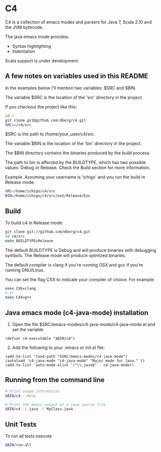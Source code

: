 C4
================================================================================

C4 is a collection of emacs modes and parsers for Java 7, Scala 2.10 and the JVM bytecode.

The java emacs mode provides:

- Syntax highlighting
- Indentation

Scala support is under development.


A few notes on variables used in this README
--------------------------------------------------------------------------------

In the examples below I'll mention two variables: $SRC and $BIN.

The variable $SRC is the location of the 'src' directory in the project.

If you checkout the project like this:

```bash
cd ~
git clone git@github.com:dberg/c4.git
SRC=~/c4/src
```

$SRC is the path to /home/your_user/c4/src.

The variable $BIN is the location of the 'bin' directory in the project.

The $BIN directory contains the binaries produced by the build process.

The path to bin is affected by the BUILDTYPE, which has two possible values: Debug or Release. Check the Build section for more information.

Example. Assuming your username is 'ichigo' and you run the build in Release mode:

```bash
SRC=/home/ichigo/c4/src
BIN=/home/ichigo/c4/src/out/Release/bin
```


Build
--------------------------------------------------------------------------------

To build c4 in Release mode:

```bash
git clone git://github.com/dberg/c4.git
cd c4/src
make BUILDTYPE=Release
```

The default BUILDTYPE is Debug and will produce binaries with debugging symbols. The Release mode will produce optmized binaries.

The default compiler is clang if you're running OSX and gcc if you're running GNU/Linux.

You can set the flag CXX to indicate your compiler of choice. For example:

```bash
make CXX=clang
# or
make CXX=g++
```


Java emacs mode (c4-java-mode) installation
-------------------------------------------------------------------------------

1. Open the file $SRC/emacs-modes/c4-java-mode/c4-java-mode.el and set the variable

```elisp
(defvar c4-executable "$BIN/c4")
```

2. Add the following to your .emacs or init.el file:

```elisp
(add-to-list 'load-path "$SRC/emacs-modes/c4-java-mode")
(autoload 'c4-java-mode "c4-java-mode" "Major mode for Java." t)
(add-to-list 'auto-mode-alist '("\\.java$" . c4-java-mode))
```


Running from the command line
-------------------------------------------------------------------------------

```bash
# Print usage information
$BIN/c4 --help

# Print the emacs output of a java source file
$BIN/c4 -i java -f MyClass.java
```


Unit Tests
-------------------------------------------------------------------------------

To run all tests execute

```bash
$BIN/run-all
```
